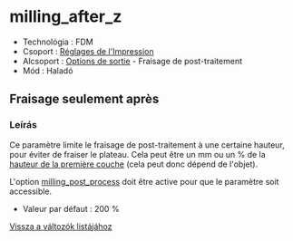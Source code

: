 # milling\_after\_z

* Technológia : FDM
* Csoport : [Réglages de l'Impression](../print_settings/print_settings.md)
* Alcsoport : [Options de sortie](../print_settings/print_settings.md#options-de-sortie) - Fraisage de post-traitement
* Mód : Haladó

## Fraisage seulement après

### Leírás

Ce paramètre limite le fraisage de post-traitement à une certaine hauteur, pour éviter de fraiser le plateau. Cela peut être un mm ou un % de la [hauteur de la première couche](first_layer_height.md) \(cela peut donc dépend de l'objet\).

L'option [milling\_post\_process](milling_post_process.md) doit être active pour que le paramètre soit accessible.

* Valeur par défaut : 200 %

[Vissza a változók listájához](variable_list.md)

